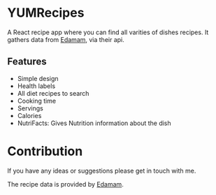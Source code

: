 # YUMRecipes

A React recipe app where you can find all varities of dishes recipes. It gathers data from [Edamam](https://www.edamam.com), via their api.

## Features
* Simple design
* Health labels
* All diet recipes to search
* Cooking time
* Servings
* Calories
* NutriFacts: Gives Nutrition information about the dish

# Contribution
If you have any ideas or suggestions please get in touch with me.

The recipe data is provided by  [Edamam](https://www.edamam.com/).

